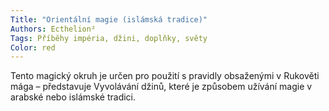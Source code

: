 ```yaml
---
Title: "Orientální magie (islámská tradice)"
Authors: Ecthelion²
Tags: Příběhy impéria, džini, doplňky, světy
Color: red
---
```

Tento magický okruh je určen pro použití s
pravidly obsaženými v Rukověti mága – představuje
Vyvolávání džinů, které je způsobem
užívání magie v arabské nebo islámské tradici.
